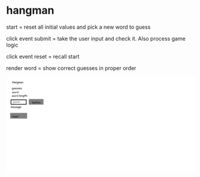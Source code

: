 # hangman

start = reset all initial values and pick a new word to guess

click event submit = take the user input and check it. Also process game logic

click event reset = recall start

render word = show correct guesses in proper order

![Wireframe](hangmanwireframe.png)